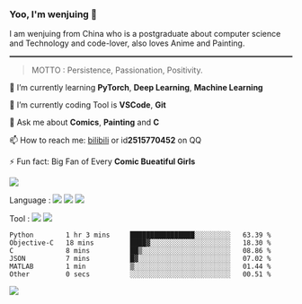 ### Yoo, I'm wenjuing 👋

I am wenjuing from China who is a postgraduate about computer science and Technology and code-lover, also loves Anime and Painting.
<hr style="border:1px solid grey"/>

> MOTTO : Persistence, Passionation, Positivity.

🌱 I’m currently learning **PyTorch**, **Deep Learning**, **Machine Learning**

🔭 I’m currently coding Tool is **VSCode**, **Git**

💬 Ask me about **Comics**, **Painting** and **C**

📫 How to reach me: [bilibili](https://space.bilibili.com/359881460) or id**2515770452** on QQ

⚡ Fun fact: Big Fan of Every **Comic Bueatiful Girls**

![](https://github-readme-stats.vercel.app/api?username=wenjuing&theme=vue-dark)

Language : ![](https://img.shields.io/badge/Code-C-informational?style=flat&logo=C&logoColor=white&color=a8b9cc)
![](https://img.shields.io/badge/Code-Python-informational?style=flat&logo=Python&logoColor=white&color=3776ab)
![](https://img.shields.io/badge/Code-PHP-informational?style=flat&logo=php&logoColor=white&color=777bb4)

Tool : ![](https://img.shields.io/badge/Editor-VScode-informational?style=flat&logo=Visual–Studio–Code&logoColor=white&color=007acc)
![](https://img.shields.io/badge/Editor-IntelliJIDEA-informational?style=flat&logo=<LOGO_NAME>&logoColor=white&color=000000)

<!--START_SECTION:waka-->

```text
Python        1 hr 3 mins     ████████████████░░░░░░░░░   63.39 %
Objective-C   18 mins         ████▓░░░░░░░░░░░░░░░░░░░░   18.30 %
C             8 mins          ██▒░░░░░░░░░░░░░░░░░░░░░░   08.86 %
JSON          7 mins          █▓░░░░░░░░░░░░░░░░░░░░░░░   07.02 %
MATLAB        1 min           ▒░░░░░░░░░░░░░░░░░░░░░░░░   01.44 %
Other         0 secs          ░░░░░░░░░░░░░░░░░░░░░░░░░   00.51 %
```

<!--END_SECTION:waka-->

![](https://visitor-badge.glitch.me/badge?page_id=wenjuing.readme)
